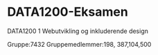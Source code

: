 <h1>DATA1200-Eksamen</h1>
<p>DATA1200 1 Webutvikling og inkluderende design</p>
<p>Gruppe:7432 Gruppemedlemmer:198, 387,104,500 </p>
